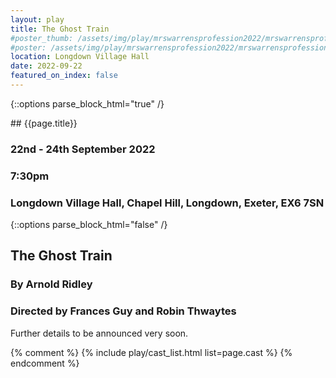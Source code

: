 ```yaml
---
layout: play
title: The Ghost Train
#poster_thumb: /assets/img/play/mrswarrensprofession2022/mrswarrensprofession2022thumb.jpg
#poster: /assets/img/play/mrswarrensprofession2022/mrswarrensprofession2022poster.jpg
location: Longdown Village Hall
date: 2022-09-22
featured_on_index: false
---
```


{::options parse_block_html="true" /}

<div class="jumbotron">
## {{page.title}}
<h3> <i class="fas fa-calendar-alt"></i> 22nd - 24th September 2022</h3>
<h3> <i class="fas fa-clock"></i> 7:30pm</h3>
<h3> <i class="fas fa-map-marker-alt"></i> Longdown Village Hall, Chapel Hill, Longdown, Exeter, EX6 7SN</h3>
<!--a class="btn btn-primary" href="{{ site.social_links.ticketsource }}" role="button">Book Now</a-->
</div>

<!--div class="row text-center">
<div class="col-1">
</div>
<div class="col-10">
<img class="img-fluid" src="{{ "/assets/img/play/mrswarrensprofession2022/mrswarrensprofession2022poster.jpg" | relative_url }}" alt="Mrs Warren’s Profession poster" />
</div>
<div class="col-1">
</div>
</div-->

{::options parse_block_html="false" /}

## The Ghost Train
### By Arnold Ridley
### Directed by Frances Guy and Robin Thwaytes

Further details to be announced very soon.

{% comment %}
{% include play/cast_list.html list=page.cast %}
{% endcomment %}

<!--p class="text-center"><a class="btn btn-primary" href="{{ site.social_links.ticketsource }}" role="button">Book Now</a></p>
<p class="text-center"><a href="{{ "/assets/img/play/mrswarrensprofession2022/mrswarrensprofession2022poster.pdf" | relative_url}}" role="button">Download Poster</a></p>
<p class="text-center"><a href="{{ "/assets/img/play/mrswarrensprofession2022/mrswarrensprofession2022bookingform.pdf" | relative_url }}" role="button">Download Booking Form</a></p-->

